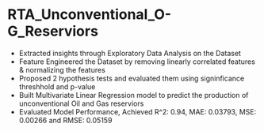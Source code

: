 # RTA_Unconventional_O-G_Reserviors

* Extracted insights through Exploratory Data Analysis on the Dataset
* Feature Engineered the Dataset by removing linearly correlated features & normalizing the features
* Proposed 2 hypothesis tests and evaluated them using signinficance threshhold and p-value
* Built Multivariate Linear Regression model to predict the production of unconventional Oil and Gas reserviors
* Evaluated Model Performance, Achieved R^2: 0.94, MAE:  0.03793, MSE:  0.00266 and RMSE:  0.05159
